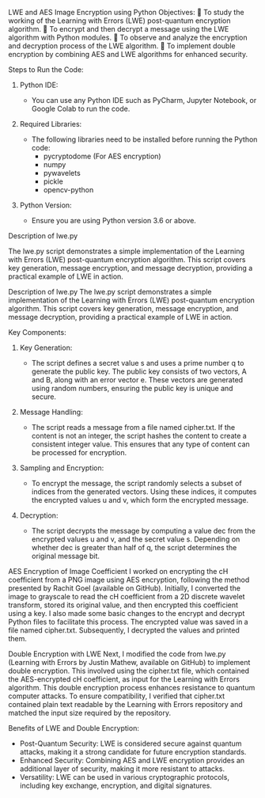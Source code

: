  LWE and AES Image Encryption using Python
Objectives:
	To study the working of the Learning with Errors (LWE) post-quantum encryption algorithm.
	 To encrypt and then decrypt a message using the LWE algorithm with Python modules.
	 To observe and analyze the encryption and decryption process of the LWE algorithm.
	 To implement double encryption by combining AES and LWE algorithms for enhanced security.

Steps to Run the Code:
1. Python IDE:
   - You can use any Python IDE such as PyCharm, Jupyter Notebook, or Google Colab to run the code.

2. Required Libraries:
   - The following libraries need to be installed before running the Python code:
     - pycryptodome (For AES encryption)
     - numpy
     - pywavelets
     - pickle
     - opencv-python

3. Python Version:
   - Ensure you are using Python version 3.6 or above.

 Description of lwe.py

The lwe.py script demonstrates a simple implementation of the Learning with Errors (LWE) post-quantum encryption algorithm. This script covers key generation, message encryption, and message decryption, providing a practical example of LWE in action.

 Description of lwe.py
The lwe.py script demonstrates a simple implementation of the Learning with Errors (LWE) post-quantum encryption algorithm. This script covers key generation, message encryption, and message decryption, providing a practical example of LWE in action.

Key Components:
1. Key Generation:
   - The script defines a secret value s and uses a prime number q to generate the public key. The public key consists of two vectors, A and B, along with an error vector e. These vectors are generated using random numbers, ensuring the public key is unique and secure.

2. Message Handling:
   - The script reads a message from a file named cipher.txt. If the content is not an integer, the script hashes the content to create a consistent integer value. This ensures that any type of content can be processed for encryption.

3. Sampling and Encryption:
   - To encrypt the message, the script randomly selects a subset of indices from the generated vectors. Using these indices, it computes the encrypted values u and v, which form the encrypted message.

4. Decryption:
   - The script decrypts the message by computing a value dec from the encrypted values u and v, and the secret value s. Depending on whether dec is greater than half of q, the script determines the original message bit.

 AES Encryption of Image Coefficient
I worked on encrypting the cH coefficient from a PNG image using AES encryption, following the method presented by Rachit Goel (available on GitHub). Initially, I converted the image to grayscale to read the cH coefficient from a 2D discrete wavelet transform, stored its original value, and then encrypted this coefficient using a key. I also made some basic changes to the encrypt and decrypt Python files to facilitate this process. The encrypted value was saved in a file named cipher.txt. Subsequently, I decrypted the values and printed them.

 Double Encryption with LWE
Next, I modified the code from lwe.py (Learning with Errors by Justin Mathew, available on GitHub) to implement double encryption. This involved using the cipher.txt file, which contained the AES-encrypted cH coefficient, as input for the Learning with Errors algorithm. This double encryption process enhances resistance to quantum computer attacks.
To ensure compatibility, I verified that cipher.txt contained plain text readable by the Learning with Errors repository and matched the input size required by the repository.

 Benefits of LWE and Double Encryption:
- Post-Quantum Security: LWE is considered secure against quantum attacks, making it a strong candidate for future encryption standards.
- Enhanced Security: Combining AES and LWE encryption provides an additional layer of security, making it more resistant to attacks.
- Versatility: LWE can be used in various cryptographic protocols, including key exchange, encryption, and digital signatures.
